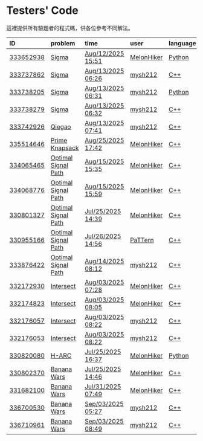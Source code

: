 # Testers' Code

這裡提供所有驗題者的程式碼，供各位參考不同解法。

| ID                                                                                          | problem                                                                                               | time                                                                                                | user                                                                                         | language                                                                                | AC                                                                                     |
|:--------------------------------------------------------------------------------------------|:------------------------------------------------------------------------------------------------------|:----------------------------------------------------------------------------------------------------|:---------------------------------------------------------------------------------------------|:----------------------------------------------------------------------------------------|:---------------------------------------------------------------------------------------|
| [333652938](https://github.com/mysh212/CHSH-nhspc114-PRI/tree/master/Testers/333652938.py)  | [Sigma](https://github.com/mysh212/CHSH-nhspc114-PRI/tree/master/Testers/333652938.py)                | [Aug/12/2025 15:51](https://github.com/mysh212/CHSH-nhspc114-PRI/tree/master/Testers/333652938.py)  | [MelonHiker](https://github.com/mysh212/CHSH-nhspc114-PRI/tree/master/Testers/333652938.py)  | [Python](https://github.com/mysh212/CHSH-nhspc114-PRI/tree/master/Testers/333652938.py) | [True](https://github.com/mysh212/CHSH-nhspc114-PRI/tree/master/Testers/333652938.py)  |
| [333737862](https://github.com/mysh212/CHSH-nhspc114-PRI/tree/master/Testers/333737862.cpp) | [Sigma](https://github.com/mysh212/CHSH-nhspc114-PRI/tree/master/Testers/333737862.cpp)               | [Aug/13/2025 06:26](https://github.com/mysh212/CHSH-nhspc114-PRI/tree/master/Testers/333737862.cpp) | [mysh212](https://github.com/mysh212/CHSH-nhspc114-PRI/tree/master/Testers/333737862.cpp)    | [C++](https://github.com/mysh212/CHSH-nhspc114-PRI/tree/master/Testers/333737862.cpp)   | [True](https://github.com/mysh212/CHSH-nhspc114-PRI/tree/master/Testers/333737862.cpp) |
| [333738205](https://github.com/mysh212/CHSH-nhspc114-PRI/tree/master/Testers/333738205.py)  | [Sigma](https://github.com/mysh212/CHSH-nhspc114-PRI/tree/master/Testers/333738205.py)                | [Aug/13/2025 06:31](https://github.com/mysh212/CHSH-nhspc114-PRI/tree/master/Testers/333738205.py)  | [mysh212](https://github.com/mysh212/CHSH-nhspc114-PRI/tree/master/Testers/333738205.py)     | [Python](https://github.com/mysh212/CHSH-nhspc114-PRI/tree/master/Testers/333738205.py) | [True](https://github.com/mysh212/CHSH-nhspc114-PRI/tree/master/Testers/333738205.py)  |
| [333738279](https://github.com/mysh212/CHSH-nhspc114-PRI/tree/master/Testers/333738279.cpp) | [Sigma](https://github.com/mysh212/CHSH-nhspc114-PRI/tree/master/Testers/333738279.cpp)               | [Aug/13/2025 06:32](https://github.com/mysh212/CHSH-nhspc114-PRI/tree/master/Testers/333738279.cpp) | [mysh212](https://github.com/mysh212/CHSH-nhspc114-PRI/tree/master/Testers/333738279.cpp)    | [C++](https://github.com/mysh212/CHSH-nhspc114-PRI/tree/master/Testers/333738279.cpp)   | [True](https://github.com/mysh212/CHSH-nhspc114-PRI/tree/master/Testers/333738279.cpp) |
| [333742926](https://github.com/mysh212/CHSH-nhspc114-PRI/tree/master/Testers/333742926.cpp) | [Qiegao](https://github.com/mysh212/CHSH-nhspc114-PRI/tree/master/Testers/333742926.cpp)              | [Aug/13/2025 07:41](https://github.com/mysh212/CHSH-nhspc114-PRI/tree/master/Testers/333742926.cpp) | [mysh212](https://github.com/mysh212/CHSH-nhspc114-PRI/tree/master/Testers/333742926.cpp)    | [C++](https://github.com/mysh212/CHSH-nhspc114-PRI/tree/master/Testers/333742926.cpp)   | [True](https://github.com/mysh212/CHSH-nhspc114-PRI/tree/master/Testers/333742926.cpp) |
| [335514646](https://github.com/mysh212/CHSH-nhspc114-PRI/tree/master/Testers/335514646.cpp) | [Prime Knapsack](https://github.com/mysh212/CHSH-nhspc114-PRI/tree/master/Testers/335514646.cpp)      | [Aug/25/2025 17:42](https://github.com/mysh212/CHSH-nhspc114-PRI/tree/master/Testers/335514646.cpp) | [MelonHiker](https://github.com/mysh212/CHSH-nhspc114-PRI/tree/master/Testers/335514646.cpp) | [C++](https://github.com/mysh212/CHSH-nhspc114-PRI/tree/master/Testers/335514646.cpp)   | [True](https://github.com/mysh212/CHSH-nhspc114-PRI/tree/master/Testers/335514646.cpp) |
| [334065465](https://github.com/mysh212/CHSH-nhspc114-PRI/tree/master/Testers/334065465.cpp) | [Optimal Signal Path](https://github.com/mysh212/CHSH-nhspc114-PRI/tree/master/Testers/334065465.cpp) | [Aug/15/2025 15:35](https://github.com/mysh212/CHSH-nhspc114-PRI/tree/master/Testers/334065465.cpp) | [MelonHiker](https://github.com/mysh212/CHSH-nhspc114-PRI/tree/master/Testers/334065465.cpp) | [C++](https://github.com/mysh212/CHSH-nhspc114-PRI/tree/master/Testers/334065465.cpp)   | [True](https://github.com/mysh212/CHSH-nhspc114-PRI/tree/master/Testers/334065465.cpp) |
| [334068776](https://github.com/mysh212/CHSH-nhspc114-PRI/tree/master/Testers/334068776.cpp) | [Optimal Signal Path](https://github.com/mysh212/CHSH-nhspc114-PRI/tree/master/Testers/334068776.cpp) | [Aug/15/2025 15:59](https://github.com/mysh212/CHSH-nhspc114-PRI/tree/master/Testers/334068776.cpp) | [MelonHiker](https://github.com/mysh212/CHSH-nhspc114-PRI/tree/master/Testers/334068776.cpp) | [C++](https://github.com/mysh212/CHSH-nhspc114-PRI/tree/master/Testers/334068776.cpp)   | [True](https://github.com/mysh212/CHSH-nhspc114-PRI/tree/master/Testers/334068776.cpp) |
| [330801327](https://github.com/mysh212/CHSH-nhspc114-PRI/tree/master/Testers/330801327.cpp) | [Optimal Signal Path](https://github.com/mysh212/CHSH-nhspc114-PRI/tree/master/Testers/330801327.cpp) | [Jul/25/2025 14:39](https://github.com/mysh212/CHSH-nhspc114-PRI/tree/master/Testers/330801327.cpp) | [MelonHiker](https://github.com/mysh212/CHSH-nhspc114-PRI/tree/master/Testers/330801327.cpp) | [C++](https://github.com/mysh212/CHSH-nhspc114-PRI/tree/master/Testers/330801327.cpp)   | [True](https://github.com/mysh212/CHSH-nhspc114-PRI/tree/master/Testers/330801327.cpp) |
| [330955166](https://github.com/mysh212/CHSH-nhspc114-PRI/tree/master/Testers/330955166.cpp) | [Optimal Signal Path](https://github.com/mysh212/CHSH-nhspc114-PRI/tree/master/Testers/330955166.cpp) | [Jul/26/2025 14:56](https://github.com/mysh212/CHSH-nhspc114-PRI/tree/master/Testers/330955166.cpp) | [PaTTern](https://github.com/mysh212/CHSH-nhspc114-PRI/tree/master/Testers/330955166.cpp)    | [C++](https://github.com/mysh212/CHSH-nhspc114-PRI/tree/master/Testers/330955166.cpp)   | [True](https://github.com/mysh212/CHSH-nhspc114-PRI/tree/master/Testers/330955166.cpp) |
| [333876422](https://github.com/mysh212/CHSH-nhspc114-PRI/tree/master/Testers/333876422.cpp) | [Optimal Signal Path](https://github.com/mysh212/CHSH-nhspc114-PRI/tree/master/Testers/333876422.cpp) | [Aug/14/2025 08:12](https://github.com/mysh212/CHSH-nhspc114-PRI/tree/master/Testers/333876422.cpp) | [mysh212](https://github.com/mysh212/CHSH-nhspc114-PRI/tree/master/Testers/333876422.cpp)    | [C++](https://github.com/mysh212/CHSH-nhspc114-PRI/tree/master/Testers/333876422.cpp)   | [True](https://github.com/mysh212/CHSH-nhspc114-PRI/tree/master/Testers/333876422.cpp) |
| [332172930](https://github.com/mysh212/CHSH-nhspc114-PRI/tree/master/Testers/332172930.cpp) | [Intersect](https://github.com/mysh212/CHSH-nhspc114-PRI/tree/master/Testers/332172930.cpp)           | [Aug/03/2025 07:28](https://github.com/mysh212/CHSH-nhspc114-PRI/tree/master/Testers/332172930.cpp) | [MelonHiker](https://github.com/mysh212/CHSH-nhspc114-PRI/tree/master/Testers/332172930.cpp) | [C++](https://github.com/mysh212/CHSH-nhspc114-PRI/tree/master/Testers/332172930.cpp)   | [True](https://github.com/mysh212/CHSH-nhspc114-PRI/tree/master/Testers/332172930.cpp) |
| [332174823](https://github.com/mysh212/CHSH-nhspc114-PRI/tree/master/Testers/332174823.cpp) | [Intersect](https://github.com/mysh212/CHSH-nhspc114-PRI/tree/master/Testers/332174823.cpp)           | [Aug/03/2025 08:05](https://github.com/mysh212/CHSH-nhspc114-PRI/tree/master/Testers/332174823.cpp) | [MelonHiker](https://github.com/mysh212/CHSH-nhspc114-PRI/tree/master/Testers/332174823.cpp) | [C++](https://github.com/mysh212/CHSH-nhspc114-PRI/tree/master/Testers/332174823.cpp)   | [True](https://github.com/mysh212/CHSH-nhspc114-PRI/tree/master/Testers/332174823.cpp) |
| [332176057](https://github.com/mysh212/CHSH-nhspc114-PRI/tree/master/Testers/332176057.cpp) | [Intersect](https://github.com/mysh212/CHSH-nhspc114-PRI/tree/master/Testers/332176057.cpp)           | [Aug/03/2025 08:22](https://github.com/mysh212/CHSH-nhspc114-PRI/tree/master/Testers/332176057.cpp) | [mysh212](https://github.com/mysh212/CHSH-nhspc114-PRI/tree/master/Testers/332176057.cpp)    | [C++](https://github.com/mysh212/CHSH-nhspc114-PRI/tree/master/Testers/332176057.cpp)   | [True](https://github.com/mysh212/CHSH-nhspc114-PRI/tree/master/Testers/332176057.cpp) |
| [332176053](https://github.com/mysh212/CHSH-nhspc114-PRI/tree/master/Testers/332176053.cpp) | [Intersect](https://github.com/mysh212/CHSH-nhspc114-PRI/tree/master/Testers/332176053.cpp)           | [Aug/03/2025 08:22](https://github.com/mysh212/CHSH-nhspc114-PRI/tree/master/Testers/332176053.cpp) | [mysh212](https://github.com/mysh212/CHSH-nhspc114-PRI/tree/master/Testers/332176053.cpp)    | [C++](https://github.com/mysh212/CHSH-nhspc114-PRI/tree/master/Testers/332176053.cpp)   | [True](https://github.com/mysh212/CHSH-nhspc114-PRI/tree/master/Testers/332176053.cpp) |
| [330820080](https://github.com/mysh212/CHSH-nhspc114-PRI/tree/master/Testers/330820080.py)  | [H-ARC](https://github.com/mysh212/CHSH-nhspc114-PRI/tree/master/Testers/330820080.py)                | [Jul/25/2025 16:37](https://github.com/mysh212/CHSH-nhspc114-PRI/tree/master/Testers/330820080.py)  | [MelonHiker](https://github.com/mysh212/CHSH-nhspc114-PRI/tree/master/Testers/330820080.py)  | [Python](https://github.com/mysh212/CHSH-nhspc114-PRI/tree/master/Testers/330820080.py) | [True](https://github.com/mysh212/CHSH-nhspc114-PRI/tree/master/Testers/330820080.py)  |
| [330802370](https://github.com/mysh212/CHSH-nhspc114-PRI/tree/master/Testers/330802370.cpp) | [Banana Wars](https://github.com/mysh212/CHSH-nhspc114-PRI/tree/master/Testers/330802370.cpp)         | [Jul/25/2025 14:46](https://github.com/mysh212/CHSH-nhspc114-PRI/tree/master/Testers/330802370.cpp) | [MelonHiker](https://github.com/mysh212/CHSH-nhspc114-PRI/tree/master/Testers/330802370.cpp) | [C++](https://github.com/mysh212/CHSH-nhspc114-PRI/tree/master/Testers/330802370.cpp)   | [True](https://github.com/mysh212/CHSH-nhspc114-PRI/tree/master/Testers/330802370.cpp) |
| [331682100](https://github.com/mysh212/CHSH-nhspc114-PRI/tree/master/Testers/331682100.cpp) | [Banana Wars](https://github.com/mysh212/CHSH-nhspc114-PRI/tree/master/Testers/331682100.cpp)         | [Jul/31/2025 07:49](https://github.com/mysh212/CHSH-nhspc114-PRI/tree/master/Testers/331682100.cpp) | [MelonHiker](https://github.com/mysh212/CHSH-nhspc114-PRI/tree/master/Testers/331682100.cpp) | [C++](https://github.com/mysh212/CHSH-nhspc114-PRI/tree/master/Testers/331682100.cpp)   | [True](https://github.com/mysh212/CHSH-nhspc114-PRI/tree/master/Testers/331682100.cpp) |
| [336700530](https://github.com/mysh212/CHSH-nhspc114-PRI/tree/master/Testers/336700530.cpp) | [Banana Wars](https://github.com/mysh212/CHSH-nhspc114-PRI/tree/master/Testers/336700530.cpp)         | [Sep/03/2025 05:27](https://github.com/mysh212/CHSH-nhspc114-PRI/tree/master/Testers/336700530.cpp) | [mysh212](https://github.com/mysh212/CHSH-nhspc114-PRI/tree/master/Testers/336700530.cpp)    | [C++](https://github.com/mysh212/CHSH-nhspc114-PRI/tree/master/Testers/336700530.cpp)   | [True](https://github.com/mysh212/CHSH-nhspc114-PRI/tree/master/Testers/336700530.cpp) |
| [336710961](https://github.com/mysh212/CHSH-nhspc114-PRI/tree/master/Testers/336710961.cpp) | [Banana Wars](https://github.com/mysh212/CHSH-nhspc114-PRI/tree/master/Testers/336710961.cpp)         | [Sep/03/2025 08:49](https://github.com/mysh212/CHSH-nhspc114-PRI/tree/master/Testers/336710961.cpp) | [mysh212](https://github.com/mysh212/CHSH-nhspc114-PRI/tree/master/Testers/336710961.cpp)    | [C++](https://github.com/mysh212/CHSH-nhspc114-PRI/tree/master/Testers/336710961.cpp)   | [True](https://github.com/mysh212/CHSH-nhspc114-PRI/tree/master/Testers/336710961.cpp) |